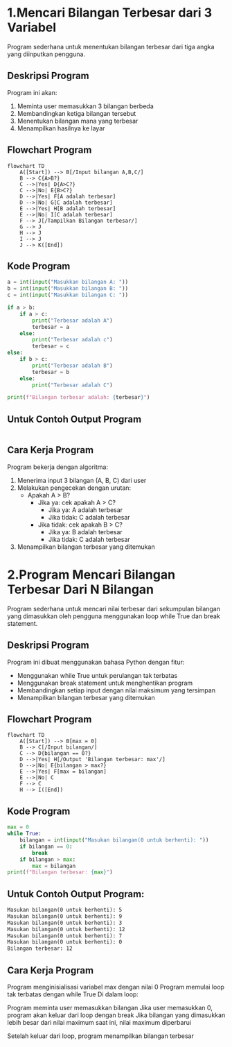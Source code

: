 # 1.Mencari Bilangan Terbesar dari 3 Variabel
Program sederhana untuk menentukan bilangan terbesar dari tiga angka yang diinputkan pengguna.

 ## Deskripsi Program
Program ini akan:
1. Meminta user memasukkan 3 bilangan berbeda
2. Membandingkan ketiga bilangan tersebut
3. Menentukan bilangan mana yang terbesar
4. Menampilkan hasilnya ke layar

## Flowchart Program
````mermaid
flowchart TD
    A([Start]) --> B[/Input bilangan A,B,C/]
    B --> C{A>B?}
    C -->|Yes| D{A>C?}
    C -->|No| E{B>C?}
    D -->|Yes| F[A adalah terbesar]
    D -->|No| G[C adalah terbesar]
    E -->|Yes| H[B adalah terbesar]
    E -->|No| I[C adalah terbesar]
    F --> J[/Tampilkan Bilangan terbesar/]
    G --> J
    H --> J
    I --> J
    J --> K([End])
````

## Kode Program
```Python
a = int(input("Masukkan bilangan A: "))
b = int(input("Masukkan bilangan B: "))
c = int(input("Masukkan bilangan C: "))

if a > b:
    if a > c:
        print("Terbesar adalah A")
        terbesar = a
    else:
        print("Terbesar adalah c")
        terbesar = c
else:
    if b > c:
        print("Terbesar adalah B")
        terbesar = b
    else:
        print("Terbesar adalah C")

print(f"Bilangan terbesar adalah: {terbesar}")
```

## Untuk Contoh Output Program
````markdown

````
   
## Cara Kerja Program
Program bekerja dengan algoritma:
1. Menerima input 3 bilangan (A, B, C) dari user
2. Melakukan pengecekan dengan urutan:
   - Apakah A > B?
     - Jika ya: cek apakah A > C?
       - Jika ya: A adalah terbesar
       - Jika tidak: C adalah terbesar
     - Jika tidak: cek apakah B > C?
       - Jika ya: B adalah terbesar
       - Jika tidak: C adalah terbesar
3. Menampilkan bilangan terbesar yang ditemukan


# 2.Program Mencari Bilangan Terbesar Dari N Bilangan

Program sederhana untuk mencari nilai terbesar dari sekumpulan bilangan yang dimasukkan oleh pengguna menggunakan loop while True dan break statement.

## Deskripsi Program

Program ini dibuat menggunakan bahasa Python dengan fitur:
- Menggunakan while True untuk perulangan tak terbatas
- Menggunakan break statement untuk menghentikan program
- Membandingkan setiap input dengan nilai maksimum yang tersimpan
- Menampilkan bilangan terbesar yang ditemukan

## Flowchart Program

```mermaid
flowchart TD
    A([Start]) --> B[max = 0]
    B --> C[/Input bilangan/]
    C --> D{bilangan == 0?}
    D -->|Yes| H[/Output 'Bilangan terbesar: max'/]
    D -->|No| E{bilangan > max?}
    E -->|Yes| F[max = bilangan]
    E -->|No| C
    F --> C
    H --> I([End])
```

## Kode Program

```python
max = 0                                              
while True:                                          
    bilangan = int(input("Masukan bilangan(0 untuk berhenti): "))  
    if bilangan == 0:                               
        break                                       
    if bilangan > max:                     
        max = bilangan                     
print(f"Bilangan terbesar: {max}")
```

## Untuk Contoh Output Program:
````markdown
Masukan bilangan(0 untuk berhenti): 5
Masukan bilangan(0 untuk berhenti): 9
Masukan bilangan(0 untuk berhenti): 3
Masukan bilangan(0 untuk berhenti): 12
Masukan bilangan(0 untuk berhenti): 7
Masukan bilangan(0 untuk berhenti): 0
Bilangan terbesar: 12
````


## Cara Kerja Program

Program menginisialisasi variabel max dengan nilai 0
Program memulai loop tak terbatas dengan while True
Di dalam loop:

Program meminta user memasukkan bilangan
Jika user memasukkan 0, program akan keluar dari loop dengan break
Jika bilangan yang dimasukkan lebih besar dari nilai maximum saat ini, nilai maximum diperbarui


Setelah keluar dari loop, program menampilkan bilangan terbesar
